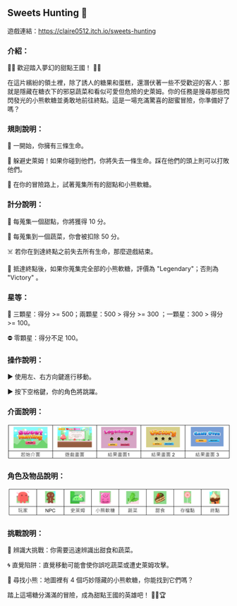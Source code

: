 ## Sweets Hunting 🧁

遊戲連結：https://claire0512.itch.io/sweets-hunting

### 介紹：
🎉🍰 歡迎踏入夢幻的甜點王國！ 🍭🍬 

在這片繽紛的領土裡，除了誘人的糖果和蛋糕，還潛伏著一些不受歡迎的客人：那就是隱藏在糖衣下的邪惡蔬菜和看似可愛但危險的史萊姆。你的任務是搜尋那些閃閃發光的小熊軟糖並勇敢地前往終點。這是一場充滿驚喜的甜蜜冒險，你準備好了嗎？

### 規則說明：
🍭 一開始，你擁有三條生命。

🍭 躲避史萊姆！如果你碰到他們，你將失去一條生命。踩在他們的頭上則可以打敗他們。

🍭 在你的冒險路上，試著蒐集所有的甜點和小熊軟糖。

### 計分說明：
🍰 每蒐集一個甜點，你將獲得 10 分。

🥦 每蒐集到一個蔬菜，你會被扣除 50 分。

☠️ 若你在到達終點之前失去所有生命，那麼遊戲結束。

👑 抵達終點後，如果你蒐集完全部的小熊軟糖，評價為 "Legendary"；否則為 "Victory" 。

### 星等：
🌟 三顆星：得分 >= 500；兩顆星：500 > 得分 >= 300 ；一顆星：300 > 得分 >= 100。

⛔️ 零顆星：得分不足 100。

### 操作說明：
▶️ 使用左、右方向鍵進行移動。

▶️ 按下空格鍵，你的角色將跳躍。

### 介面說明：
![image](/interface.png)

### 角色及物品說明：
![image](/role.png)

### 挑戰說明：
🎯 辨識大挑戰：你需要迅速辨識出甜食和蔬菜。

🌀 直覺陷阱：直覺移動可能會使你誤吃蔬菜或遭史萊姆攻擊。

🐻 尋找小熊：地圖裡有 4 個巧妙隱藏的小熊軟糖，你能找到它們嗎？


踏上這場糖分滿滿的冒險，成為甜點王國的英雄吧！ 🌈🍩🏆
